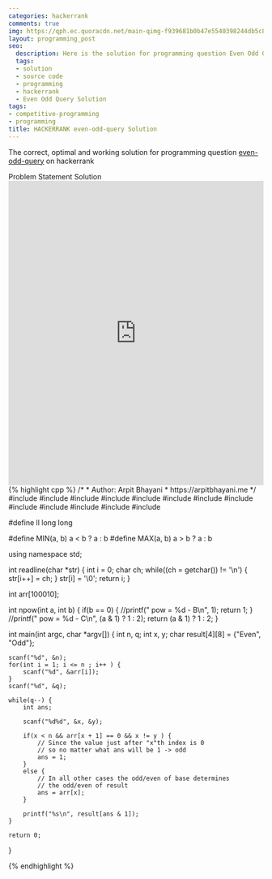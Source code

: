 ```yaml
---
categories: hackerrank
comments: true
img: https://qph.ec.quoracdn.net/main-qimg-f939681b0b47e5540398244db5c8966f?convert_to_webp=true
layout: programming_post
seo:
  description: Here is the solution for programming question Even Odd Query on hackerrank
  tags:
  - solution
  - source code
  - programming
  - hackerrank
  - Even Odd Query Solution
tags:
- competitive-programming
- programming
title: HACKERRANK even-odd-query Solution
---
```

The correct, optimal and working solution for programming question [even-odd-query](https://www.hackerrank.com/challenges/even-odd-query) on hackerrank

<div class="ui secondary pointing large menu">
  <a class="grey item" data-tab="problem-statement">
    Problem Statement
  </a>
  <a class="active item grey" data-tab="solution">
    Solution
  </a>
</div>
<div class="ui bottom attached tab" data-tab="problem-statement">
    <iframe src="https://www.hackerrank.com/challenges/even-odd-query" width="100%" height="600px" style="overflow: scroll; border: none;"></iframe>
</div>
<div class="ui bottom attached active tab" data-tab="solution">
{% highlight cpp %}
/*
 *  Author: Arpit Bhayani
 *  https://arpitbhayani.me
 */
#include <cmath>
#include <cstdio>
#include <cstdlib>
#include <climits>
#include <deque>
#include <iostream>
#include <list>
#include <limits>
#include <map>
#include <queue>
#include <set>
#include <stack>
#include <vector>

#define ll long long

#define MIN(a, b) a < b ? a : b
#define MAX(a, b) a > b ? a : b

using namespace std;

int readline(char *str) {
    int i = 0;
    char ch;
    while((ch = getchar()) != '\n') {
        str[i++] = ch;
    }
    str[i] = '\0';
    return i;
}

int arr[100010];

int npow(int a, int b) {
    if(b == 0) {
        //printf(" pow = %d - B\n", 1);
        return 1;
    }
    //printf(" pow = %d - C\n", (a & 1) ? 1 : 2);
    return (a & 1) ? 1 : 2;
}

int main(int argc, char *argv[]) {
    int n, q;
    int x, y;
    char result[4][8] = {"Even", "Odd"};

    scanf("%d", &n);
    for(int i = 1; i <= n ; i++ ) {
        scanf("%d", &arr[i]);
    }
    scanf("%d", &q);

    while(q--) {
        int ans;

        scanf("%d%d", &x, &y);

        if(x < n && arr[x + 1] == 0 && x != y ) {
            // Since the value just after "x"th index is 0
            // so no matter what ans will be 1 -> odd
            ans = 1;
        }
        else {
            // In all other cases the odd/even of base determines
            // the odd/even of result
            ans = arr[x];
        }

        printf("%s\n", result[ans & 1]);
    }

    return 0;
}

{% endhighlight %}
</div>
